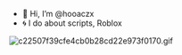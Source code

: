 - 👋 Hi, I’m @hooaczx
- 🌀 I do about scripts, Roblox


![c22507f39cfe4cb0b28cd22e973f0170.gif](https://github.com/user-attachments/assets/f5f5314e-f681-49a5-8c70-af4a4d54a7b9)

<!---
hooaczx/hooaczx is a ✨ special ✨ repository because its `README.md` (this file) appears on your GitHub profile.
You can click the Preview link to take a look at your changes.
--->
